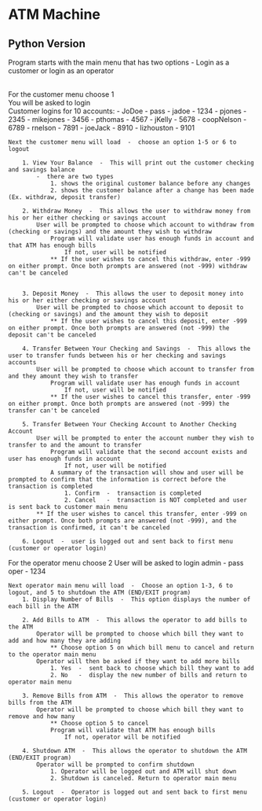 # ATM Machine
## Python Version

Program starts with the main menu that has two options  -  Login as a customer or login as an operator

<br>For the customer menu choose 1
    <br/>You will be asked to login
        <br/>Customer logins for 10 accounts:
        -  JoDoe - pass
        -  jadoe - 1234
        -  pjones - 2345
        -  mikejones - 3456
        -  pthomas - 4567
        -  jKelly - 5678
        -  coopNelson - 6789
        -  rnelson - 7891
        -  joeJack - 8910
        -  lizhouston - 9101
            
    Next the customer menu will load  -  choose an option 1-5 or 6 to logout
    
        1. View Your Balance  -  This will print out the customer checking and savings balance
            -  there are two types
                1. shows the original customer balance before any changes
                2. shows the customer balance after a change has been made (Ex. withdraw, deposit transfer)

        2. Withdraw Money  -  This allows the user to withdraw money from his or her either checking or savings account
            User will be prompted to choose which account to withdraw from (checking or savings) and the amount they wish to withdraw
                Program will validate user has enough funds in account and that ATM has enough bills
                    If not, user will be notified
                ** If the user wishes to cancel this withdraw, enter -999 on either prompt. Once both prompts are answered (not -999) withdraw can't be canceled
                

        3. Deposit Money  -  This allows the user to deposit money into his or her either checking or savings account
            User will be prompted to choose which account to deposit to (checking or savings) and the amount they wish to deposit
                ** If the user wishes to cancel this deposit, enter -999 on either prompt. Once both prompts are answered (not -999) the deposit can't be canceled 

        4. Transfer Between Your Checking and Savings  -  This allows the user to transfer funds between his or her checking and savings accounts
            User will be prompted to choose which account to transfer from and they amount they wish to transfer
                Program will validate user has enough funds in account
                    If not, user will be notified
                ** If the user wishes to cancel this transfer, enter -999 on either prompt. Once both prompts are answered (not -999) the transfer can't be canceled
        
        5. Transfer Between Your Checking Account to Another Checking Account
            User will be prompted to enter the account number they wish to transfer to and the amount to transfer
                Program will validate that the second account exists and user has enough funds in account
                    If not, user will be notified
                A summary of the transaction will show and user will be prompted to confirm that the information is correct before the transaction is completed
                    1. Confirm  -  transaction is completed
                    2. Cancel   -  transaction is NOT completed and user is sent back to customer main menu
            ** If the user wishes to cancel this transfer, enter -999 on either prompt. Once both prompts are answered (not -999), and the transaction is confirmed, it can't be canceled

        6. Logout  -  user is logged out and sent back to first menu (customer or operator login)

        
        
For the operator menu choose 2
    User will be asked to login
        admin  -  pass
        oper   -  1234

    Next operator main menu will load  -  Choose an option 1-3, 6 to logout, and 5 to shutdown the ATM (END/EXIT program)
        1. Display Number of Bills  -  This option displays the number of each bill in the ATM

        2. Add Bills to ATM  -  This allows the operator to add bills to the ATM
            Operator will be prompted to choose which bill they want to add and how many they are adding
                ** Choose option 5 on which bill menu to cancel and return to the operator main menu
            Operator will then be asked if they want to add more bills
                1. Yes  -  sent back to choose which bill they want to add
                2. No   -  display the new number of bills and return to operator main menu
            
        3. Remove Bills from ATM  -  This allows the operator to remove bills from the ATM
            Operator will be prompted to choose which bill they want to remove and how many
                ** Choose option 5 to cancel
                Program will validate that ATM has enough bills
                    If not, operator will be notified

        4. Shutdown ATM  -  This allows the operator to shutdown the ATM (END/EXIT program)
            Operator will be prompted to confirm shutdown
                1. Operator will be logged out and ATM will shut down
                2. Shutdown is canceled. Return to operator main menu

        5. Logout  -  Operator is logged out and sent back to first menu (customer or operator login)

